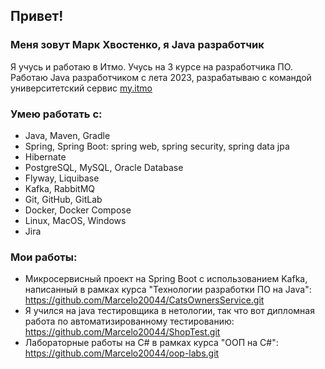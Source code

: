 ## Привет!
### Меня зовут Марк Хвостенко, я Java разработчик
Я учусь и работаю в Итмо. Учусь на 3 курсе на разработчика ПО. Работаю Java разработчиком с лета 2023, разрабатываю с командой университетский сервис [my.itmo](https://my.itmo.ru/)
### Умею работать с:
* Java, Maven, Gradle
* Spring, Spring Boot: spring web, spring security, spring data jpa
* Hibernate
* PostgreSQL, MySQL, Oracle Database
* Flyway, Liquibase
* Kafka, RabbitMQ
* Git, GitHub, GitLab
* Docker, Docker Compose
* Linux, MacOS, Windows
* Jira
### Мои работы:
* Микросервисный проект на Spring Boot с использованием Kafka, написанный в рамках курса "Технологии разработки ПО на Java": https://github.com/Marcelo20044/CatsOwnersService.git 
* Я учился на java тестировщика в нетологии, так что вот дипломная работа по автоматизированному тестированию: https://github.com/Marcelo20044/ShopTest.git
* Лабораторные работы на C# в рамках курса "ООП на C#": https://github.com/Marcelo20044/oop-labs.git
<!--
**Marcelo20044/Marcelo20044** is a ✨ _special_ ✨ repository because its `README.md` (this file) appears on your GitHub profile.

Here are some ideas to get you started:

- 🔭 I’m currently working on ...
- 🌱 I’m currently learning ...
- 👯 I’m looking to collaborate on ...
- 🤔 I’m looking for help with ...
- 💬 Ask me about ...
- 📫 How to reach me: ...
- 😄 Pronouns: ...
- ⚡ Fun fact: ...
-->
